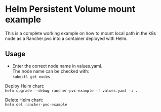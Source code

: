 # Helm Persistent Volume mount example

This is a complete working example on how to mount local path in the k8s node as a Rancher pvc into a container deployed with Helm.


## Usage

- Enter the correct node name in values.yaml.<br>
The node name can be checked with:<br>
```kubectl get nodes```

Deploy Helm chart:<br>
```helm upgrade --debug rancher-pvc-example -f values.yaml -i .```

Delete Helm chart:<br>
```helm del rancher-pvc-example```

